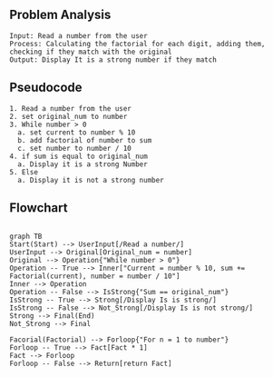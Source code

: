 ## Problem Analysis
    Input: Read a number from the user
    Process: Calculating the factorial for each digit, adding them, checking if they match with the original
    Output: Display It is a strong number if they match

## Pseudocode
    1. Read a number from the user
    2. set original_num to number
    3. While number > 0
      a. set current to number % 10
      b. add factorial of number to sum
      c. set number to number / 10
    4. if sum is equal to original_num
      a. Display it is a strong Number
    5. Else
      a. Display it is not a strong number

  ## Flowchart

  ```mermaid

graph TB
Start(Start) --> UserInput[/Read a number/]
UserInput --> Original[Original_num = number]
Original --> Operation{"While number > 0"}
Operation -- True --> Inner["Current = number % 10, sum += Factorial(current), number = number / 10"]
Inner --> Operation
Operation -- False --> IsStrong{"Sum == original_num"}
IsStrong -- True --> Strong[/Display Is is strong/]
IsStrong -- False --> Not_Strong[/Display Is is not strong/]
Strong --> Final(End)
Not_Strong --> Final

Facorial(Factorial) --> Forloop{"For n = 1 to number"}
Forloop -- True --> Fact[Fact * 1]
Fact --> Forloop
Forloop -- False --> Return[return Fact]
    
